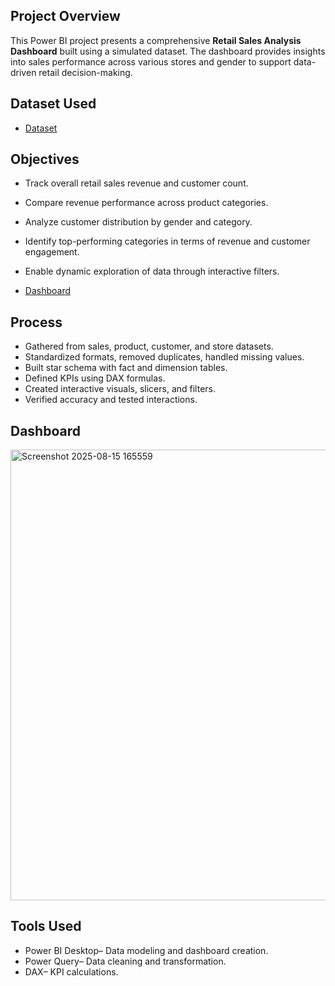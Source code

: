## Project Overview
This Power BI project presents a comprehensive **Retail Sales Analysis Dashboard** built using a simulated dataset. The dashboard provides insights into sales performance across various stores and gender to support data-driven retail decision-making.

## Dataset Used 
- <a href="https://github.com/mulausitafadzwa/Retail-Sales-Analysis/blob/main/Dataset.csv">Dataset</a>

## Objectives
- Track overall retail sales revenue and customer count.
- Compare revenue performance across product categories.
- Analyze customer distribution by gender and category.
- Identify top-performing categories in terms of revenue and customer engagement.
- Enable dynamic exploration of data through interactive filters.
  
- <a href="https://github.com/mulausitafadzwa/Retail-Sales-Analysis/blob/main/Retail%20Sales%20Screenshot.png">Dashboard</a>
  
## Process 
- Gathered from sales, product, customer, and store datasets.
- Standardized formats, removed duplicates, handled missing values.
- Built star schema with fact and dimension tables.
- Defined KPIs using DAX formulas.
- Created interactive visuals, slicers, and filters.
- Verified accuracy and tested interactions.

## Dashboard

<img width="1455" height="721" alt="Screenshot 2025-08-15 165559" src="https://github.com/user-attachments/assets/ef069a92-baf4-4726-a40d-08728e1f5b42" />

## Tools Used
- Power BI Desktop– Data modeling and dashboard creation.
- Power Query– Data cleaning and transformation.
- DAX– KPI calculations.
